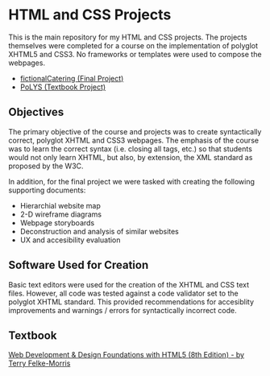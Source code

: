 # HTML and CSS Projects #
This is the main repository for my HTML and CSS projects. The projects themselves were completed for a course on the implementation of polyglot XHTML5 and CSS3. No frameworks or templates were used to compose the webpages.

* [fictionalCatering (Final Project)](/fictionalCatering)
* [PoLYS (Textbook Project)](/PoLYS)

## Objectives ##
The primary objective of the course and projects was to create syntactically correct, polyglot XHTML and CSS3 webpages. The emphasis of the course was to learn the correct syntax (i.e. closing all tags, etc.) so that students would not only learn XHTML, but also, by extension, the XML standard as proposed by the W3C.

In addition, for the final project we were tasked with creating the following supporting documents:

* Hierarchial website map
* 2-D wireframe diagrams
* Webpage storyboards
* Deconstruction and analysis of similar websites
* UX and accesibility evaluation

## Software Used for Creation
Basic text editors were used for the creation of the XHTML and CSS text files. However, all code was tested against a code validator set to the polyglot XHTML standard. This provided recommendations for accesiblity improvements and warnings / errors for syntactically incorrect code.

## Textbook
[Web Development & Design Foundations with HTML5 (8th Edition) - by Terry Felke-Morris](https://www.google.com/search?ei=doUYW4WzHqyg5wLpoZPQAw&q=ISBN-13%3A+978-0134322759&oq=ISBN-13%3A+978-0134322759&gs_l=psy-ab.12...3427.3427.0.4981.1.1.0.0.0.0.127.127.0j1.1.0....0...1c.2.64.psy-ab..0.0.0....0.pRSQ00MkPc8)


